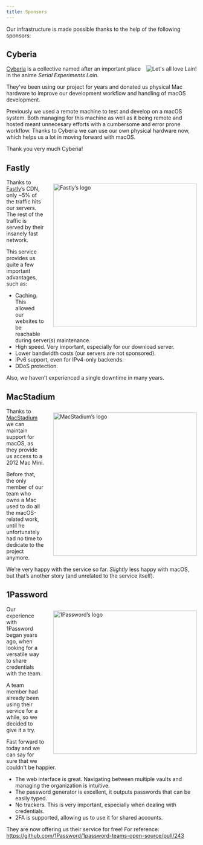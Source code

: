 ```yaml
---
title: Sponsors
---
```

Our infrastructure is made possible thanks to the help of the following sponsors:

## Cyberia

<img src="/images/lain.png" alt="Let's all love Lain!" style="float:right; max-width: min(40vw, 380px); max-height: 200px; ">

[Cyberia](https://cyberia.club) is a collective named after an important place in the anime *Serial Experiments Lain*.

They've been using our project for years and donated us physical Mac hardware to improve our development workflow and handling of macOS development.

Previously we used a remote machine to test and develop on a macOS system. Both managing for this machine as well as it being remote and hosted meant unnecesary efforts with a cumbersome and error prone workflow. Thanks to Cyberia we can use our own physical hardware now, which helps us a lot in moving forward with macOS.

Thank you very much Cyberia!

## Fastly

<img src="/logos/fastly.svg" alt="Fastly’s logo" style="float:right; width: 380px; max-width: 40vw; margin: 12px 0 12px 24px;">

Thanks to [Fastly](https://www.fastly.com)’s CDN, only ~5% of the traffic hits our servers. The rest of the traffic is served by their insanely fast network.

This service provides us quite a few important advantages, such as:

* Caching. This allowed our websites to be reachable during server(s) maintenance.
* High speed. Very important, especially for our download server.
* Lower bandwidth costs (our servers are not sponsored).
* IPv6 support, even for IPv4-only backends.
* DDoS protection.

Also, we haven’t experienced a single downtime in many years.

## MacStadium

<img src="/logos/macstadium.svg" alt="MacStadium’s logo" style="float:right; width: 380px; max-width: 40vw; margin: 12px 0 12px 24px;">

Thanks to [MacStadium](https://www.macstadium.com) we can maintain support for macOS, as they provide us access to a 2012 Mac Mini.

Before that, the only member of our team who owns a Mac used to do all the macOS-related work, until he unfortunately had no time to dedicate to the project anymore.

We’re very happy with the service so far. *Slightly* less happy with macOS, but that’s another story (and unrelated to the service itself).

## 1Password

<img src="/logos/1password.svg" alt="1Password’s logo" style="float:right; width: 380px; max-width: 40vw; margin: 12px 0 12px 24px;">

Our experience with 1Password began years ago, when looking for a versatile way to share credentials with the team.

A team member had already been using their service for a while, so we decided to give it a try.

Fast forward to today and we can say for sure that we couldn't be happier.

* The web interface is great. Navigating between multiple vaults and managing the organization is intuitive.
* The password generator is excellent, it outputs passwords that can be easily typed.
* No trackers. This is very important, especially when dealing with credentials.
* 2FA is supported, allowing us to use it for shared accounts.

They are now offering us their service for free! For reference: https://github.com/1Password/1password-teams-open-source/pull/243
